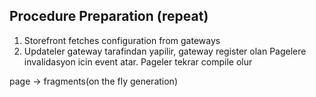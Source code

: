 
## Procedure Preparation (repeat)
1. Storefront fetches configuration from gateways
2. Updateler gateway tarafindan yapilir, gateway register olan Pagelere invalidasyon icin event atar. Pageler tekrar compile olur 



page -> fragments(on the fly generation)
